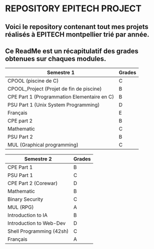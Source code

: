 # REPOSITORY EPITECH PROJECT
## Voici le repository contenant tout mes projets réalisés à EPITECH montpellier trié par année.
## Ce ReadMe est un récapitulatif des grades obtenues sur chaques modules.

| Semestre 1 | Grades |
| ----------- | ----------- |
| CPOOL (piscine de C) | C |
| CPOOL_Project (Projet de fin de piscine) | B |
| CPE Part 1 (Programmation Elementaire en C) | B |
| PSU Part 1 (Unix System Programming) | D |
| Français | E |
| CPE part 2 | B |
| Mathematic | C |
| PSU Part 2 | B |
| MUL (Graphical programming) | C |



| Semestre 2 | Grades |
| ------------ | ------------ |
| CPE Part 1 | B |
| PSU Part 1 | C |
| CPE Part 2 (Corewar) | D |
| Mathematic | B |
| Binary Security | C |
| MUL (RPG) | A |
| Introduction to IA | B |
| Introduction to Web-Dev | D |
| Shell Programming (42sh) | C |
| Français | A |
